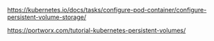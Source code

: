 https://kubernetes.io/docs/tasks/configure-pod-container/configure-persistent-volume-storage/

https://portworx.com/tutorial-kubernetes-persistent-volumes/

